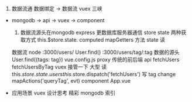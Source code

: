 1. 数据流通
   数据绑定 -> 数据流 
     vuex 三峡 

  - mongodb  -> api -> vuex ->  component

    1. 数据流源头在mongodb express 更数据库服务器通信
       store   state 两种获取方式
       this.$store.state.
       computed mapGetters 方法  state 读

    数据流
    node  :3000/users/  User.find()
      :3000/users/tag/:tag 数据的源头
      User.find({tags: tag}) 
      vue.config.js   proxy 传统的前后端
    api
      fetchUsers
      fetchUsersByTag
    vuex 接管一下 大型 
    读 this.$store.state.users
      this.$store.dispatch('fetchUsers')
    写  tag  change 
      mapActions('queryTag', evt)
    component App.vue  

  - 应用场景  vuex 设计思考 精彩 mongodb 索引